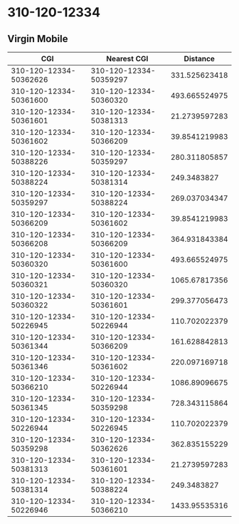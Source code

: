 # 310-120-12334
## Virgin Mobile


| CGI | Nearest CGI | Distance |
|-----|-------------|----------|
| 310-120-12334-50362626 | 310-120-12334-50359297 | 331.525623418 |
| 310-120-12334-50361600 | 310-120-12334-50360320 | 493.665524975 |
| 310-120-12334-50361601 | 310-120-12334-50381313 | 21.2739597283 |
| 310-120-12334-50361602 | 310-120-12334-50366209 | 39.8541219983 |
| 310-120-12334-50388226 | 310-120-12334-50359297 | 280.311805857 |
| 310-120-12334-50388224 | 310-120-12334-50381314 | 249.3483827 |
| 310-120-12334-50359297 | 310-120-12334-50388224 | 269.037034347 |
| 310-120-12334-50366209 | 310-120-12334-50361602 | 39.8541219983 |
| 310-120-12334-50366208 | 310-120-12334-50366209 | 364.931843384 |
| 310-120-12334-50360320 | 310-120-12334-50361600 | 493.665524975 |
| 310-120-12334-50360321 | 310-120-12334-50360320 | 1065.67817356 |
| 310-120-12334-50360322 | 310-120-12334-50361601 | 299.377056473 |
| 310-120-12334-50226945 | 310-120-12334-50226944 | 110.702022379 |
| 310-120-12334-50361344 | 310-120-12334-50366209 | 161.628842813 |
| 310-120-12334-50361346 | 310-120-12334-50361602 | 220.097169718 |
| 310-120-12334-50366210 | 310-120-12334-50226944 | 1086.89096675 |
| 310-120-12334-50361345 | 310-120-12334-50359298 | 728.343115864 |
| 310-120-12334-50226944 | 310-120-12334-50226945 | 110.702022379 |
| 310-120-12334-50359298 | 310-120-12334-50362626 | 362.835155229 |
| 310-120-12334-50381313 | 310-120-12334-50361601 | 21.2739597283 |
| 310-120-12334-50381314 | 310-120-12334-50388224 | 249.3483827 |
| 310-120-12334-50226946 | 310-120-12334-50366210 | 1433.95535316 |
